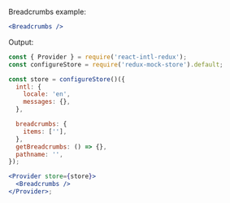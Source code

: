 Breadcrumbs example:

```jsx static
<Breadcrumbs />
```

Output:

```jsx noeditor
const { Provider } = require('react-intl-redux');
const configureStore = require('redux-mock-store').default;

const store = configureStore()({
  intl: {
    locale: 'en',
    messages: {},
  },

  breadcrumbs: {
    items: [''],
  },
  getBreadcrumbs: () => {},
  pathname: '',
});

<Provider store={store}>
  <Breadcrumbs />
</Provider>;
```
